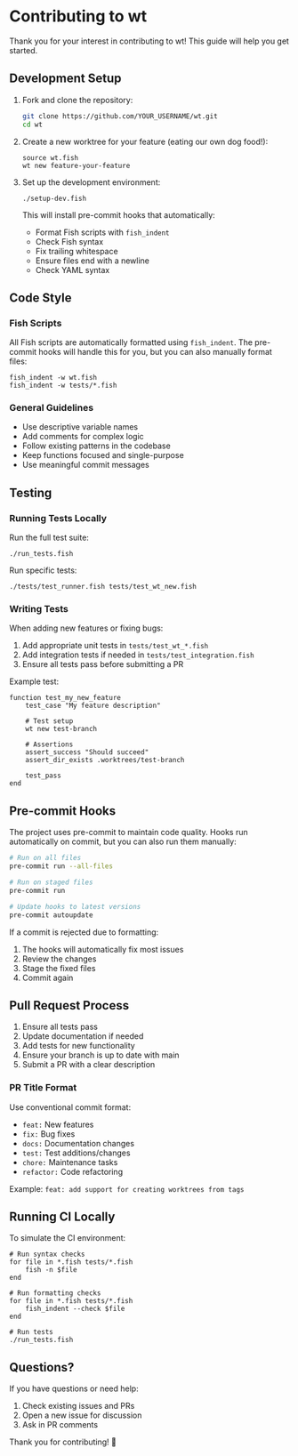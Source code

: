 # Contributing to wt

Thank you for your interest in contributing to wt! This guide will help you get started.

## Development Setup

1. Fork and clone the repository:
   ```bash
   git clone https://github.com/YOUR_USERNAME/wt.git
   cd wt
   ```

2. Create a new worktree for your feature (eating our own dog food!):
   ```fish
   source wt.fish
   wt new feature-your-feature
   ```

3. Set up the development environment:
   ```fish
   ./setup-dev.fish
   ```

   This will install pre-commit hooks that automatically:
   - Format Fish scripts with `fish_indent`
   - Check Fish syntax
   - Fix trailing whitespace
   - Ensure files end with a newline
   - Check YAML syntax

## Code Style

### Fish Scripts

All Fish scripts are automatically formatted using `fish_indent`. The pre-commit hooks will handle this for you, but you can also manually format files:

```fish
fish_indent -w wt.fish
fish_indent -w tests/*.fish
```

### General Guidelines

- Use descriptive variable names
- Add comments for complex logic
- Follow existing patterns in the codebase
- Keep functions focused and single-purpose
- Use meaningful commit messages

## Testing

### Running Tests Locally

Run the full test suite:
```fish
./run_tests.fish
```

Run specific tests:
```fish
./tests/test_runner.fish tests/test_wt_new.fish
```

### Writing Tests

When adding new features or fixing bugs:

1. Add appropriate unit tests in `tests/test_wt_*.fish`
2. Add integration tests if needed in `tests/test_integration.fish`
3. Ensure all tests pass before submitting a PR

Example test:
```fish
function test_my_new_feature
    test_case "My feature description"
    
    # Test setup
    wt new test-branch
    
    # Assertions
    assert_success "Should succeed"
    assert_dir_exists .worktrees/test-branch
    
    test_pass
end
```

## Pre-commit Hooks

The project uses pre-commit to maintain code quality. Hooks run automatically on commit, but you can also run them manually:

```bash
# Run on all files
pre-commit run --all-files

# Run on staged files
pre-commit run

# Update hooks to latest versions
pre-commit autoupdate
```

If a commit is rejected due to formatting:
1. The hooks will automatically fix most issues
2. Review the changes
3. Stage the fixed files
4. Commit again

## Pull Request Process

1. Ensure all tests pass
2. Update documentation if needed
3. Add tests for new functionality
4. Ensure your branch is up to date with main
5. Submit a PR with a clear description

### PR Title Format

Use conventional commit format:
- `feat:` New features
- `fix:` Bug fixes
- `docs:` Documentation changes
- `test:` Test additions/changes
- `chore:` Maintenance tasks
- `refactor:` Code refactoring

Example: `feat: add support for creating worktrees from tags`

## Running CI Locally

To simulate the CI environment:

```fish
# Run syntax checks
for file in *.fish tests/*.fish
    fish -n $file
end

# Run formatting checks
for file in *.fish tests/*.fish
    fish_indent --check $file
end

# Run tests
./run_tests.fish
```

## Questions?

If you have questions or need help:
1. Check existing issues and PRs
2. Open a new issue for discussion
3. Ask in PR comments

Thank you for contributing! 🎉